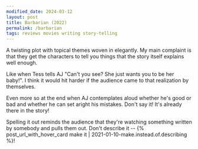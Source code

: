 ```yaml
---
modified_date: 2024-03-12
layout: post
title: Barbarian (2022)
permalink: /barbarian
tags: reviews movies writing story-telling
---
```


A twisting plot with topical themes woven in elegantly. My main complaint is that they get the characters to tell you things that the story itself explains well enough.
<!--more-->

Like when Tess tells AJ "Can't you see? She just wants you to be her baby!".
I think it would hit harder if the audience came to that realization by themselves.

Even more so at the end when AJ contemplates aloud whether he's good or bad and whether he can set aright his mistakes.
Don't say it!
It's already there in the story!

Spelling it out reminds the audience that they're watching something written by somebody and pulls them out.
Don't describe it -- {% post_url_with_hover_card make it | 2021-01-10-make.instead.of.describing %}!